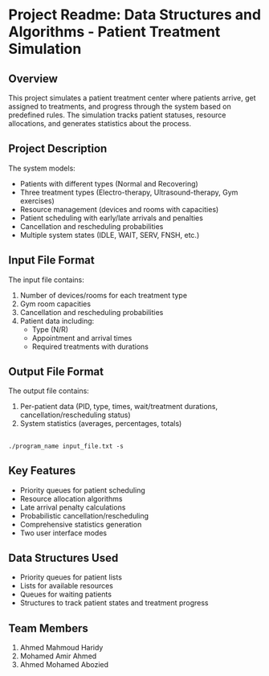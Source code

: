 # 

# Project Readme: Data Structures and Algorithms - Patient Treatment Simulation

## Overview

This project simulates a patient treatment center where patients arrive, get assigned to treatments, and progress through the system based on predefined rules. The simulation tracks patient statuses, resource allocations, and generates statistics about the process.

## Project Description

The system models:

- Patients with different types (Normal and Recovering)
- Three treatment types (Electro-therapy, Ultrasound-therapy, Gym exercises)
- Resource management (devices and rooms with capacities)
- Patient scheduling with early/late arrivals and penalties
- Cancellation and rescheduling probabilities
- Multiple system states (IDLE, WAIT, SERV, FNSH, etc.)

## Input File Format

The input file contains:

1. Number of devices/rooms for each treatment type
2. Gym room capacities
3. Cancellation and rescheduling probabilities
4. Patient data including:
    - Type (N/R)
    - Appointment and arrival times
    - Required treatments with durations

## Output File Format

The output file contains:

1. Per-patient data (PID, type, times, wait/treatment durations, cancellation/rescheduling status)
2. System statistics (averages, percentages, totals)

## 

```
./program_name input_file.txt -s

```

## Key Features

- Priority queues for patient scheduling
- Resource allocation algorithms
- Late arrival penalty calculations
- Probabilistic cancellation/rescheduling
- Comprehensive statistics generation
- Two user interface modes

## Data Structures Used

- Priority queues for patient lists
- Lists for available resources
- Queues for waiting patients
- Structures to track patient states and treatment progress

## Team Members

1. Ahmed Mahmoud Haridy
2. Mohamed Amir Ahmed
3. Ahmed Mohamed Abozied
